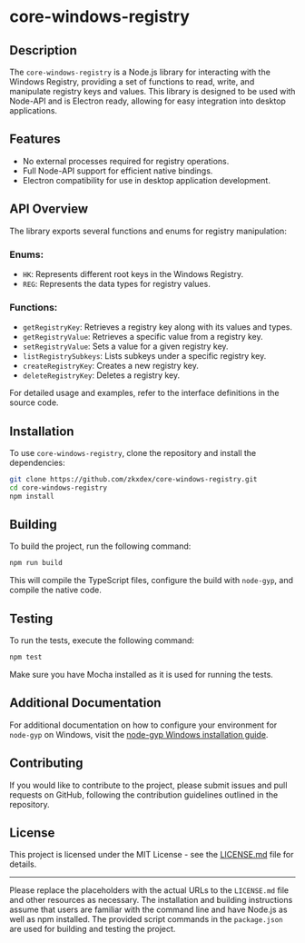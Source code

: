 # core-windows-registry

## Description

The `core-windows-registry` is a Node.js library for interacting with the Windows Registry, providing a set of functions to read, write, and manipulate registry keys and values. This library is designed to be used with Node-API and is Electron ready, allowing for easy integration into desktop applications.

## Features

- No external processes required for registry operations.
- Full Node-API support for efficient native bindings.
- Electron compatibility for use in desktop application development.

## API Overview

The library exports several functions and enums for registry manipulation:

### Enums:
- `HK`: Represents different root keys in the Windows Registry.
- `REG`: Represents the data types for registry values.

### Functions:
- `getRegistryKey`: Retrieves a registry key along with its values and types.
- `getRegistryValue`: Retrieves a specific value from a registry key.
- `setRegistryValue`: Sets a value for a given registry key.
- `listRegistrySubkeys`: Lists subkeys under a specific registry key.
- `createRegistryKey`: Creates a new registry key.
- `deleteRegistryKey`: Deletes a registry key.

For detailed usage and examples, refer to the interface definitions in the source code.

## Installation

To use `core-windows-registry`, clone the repository and install the dependencies:

```bash
git clone https://github.com/zkxdex/core-windows-registry.git
cd core-windows-registry
npm install
```

## Building

To build the project, run the following command:

```bash
npm run build
```

This will compile the TypeScript files, configure the build with `node-gyp`, and compile the native code.

## Testing

To run the tests, execute the following command:

```bash
npm test
```

Make sure you have Mocha installed as it is used for running the tests.

## Additional Documentation

For additional documentation on how to configure your environment for `node-gyp` on Windows, visit the [node-gyp Windows installation guide](https://github.com/nodejs/node-gyp#on-windows).

## Contributing

If you would like to contribute to the project, please submit issues and pull requests on GitHub, following the contribution guidelines outlined in the repository.

## License

This project is licensed under the MIT License - see the [LICENSE.md](https://github.com/zkxdex/core-windows-registry/blob/master/LICENSE) file for details.

---

Please replace the placeholders with the actual URLs to the `LICENSE.md` file and other resources as necessary. The installation and building instructions assume that users are familiar with the command line and have Node.js as well as npm installed. The provided script commands in the `package.json` are used for building and testing the project.